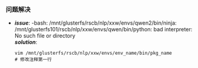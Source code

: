 ### 问题解决
- ***issue***: -bash: /mnt/glusterfs/rscb/nlp/xxw/envs/qwen2/bin/ninja: /mnt/glusterfs101/rscb/nlp/xxw/envs/qwen/bin/python: bad interpreter: No such file or directory<br>
    ***solution***: 
    ```cli
    vim /mnt/glusterfs/rscb/nlp/xxw/envs/env_name/bin/pkg_name
    # 修改注释第一行